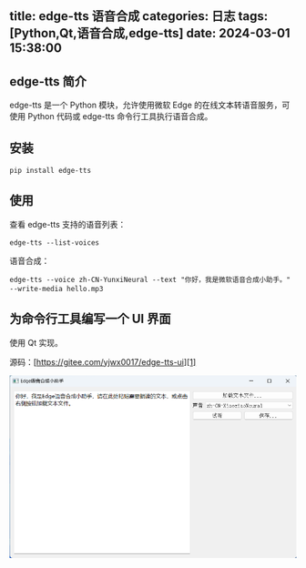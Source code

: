 title: edge-tts 语音合成
categories: 日志
tags: [Python,Qt,语音合成,edge-tts]
date: 2024-03-01 15:38:00
---
## edge-tts 简介

edge-tts 是一个 Python 模块，允许使用微软 Edge 的在线文本转语音服务，可使用 Python 代码或 edge-tts 命令行工具执行语音合成。

## 安装

```
pip install edge-tts
```

## 使用

查看 edge-tts 支持的语音列表：

```
edge-tts --list-voices
```

语音合成：

```
edge-tts --voice zh-CN-YunxiNeural --text "你好，我是微软语音合成小助手。" --write-media hello.mp3
```

## 为命令行工具编写一个 UI 界面

使用 Qt 实现。

源码：[https://gitee.com/yjwx0017/edge-tts-ui][1]

![截图][2]


  [1]: https://gitee.com/yjwx0017/edge-tts-ui
  [2]: /usr/uploads/2024/03/1111535442.png